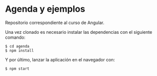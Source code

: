 # Agenda y ejemplos

Repositorio correspondiente al curso de Angular.

Una vez clonado es necesario instalar las dependencias con el siguiente comando:

```
$ cd agenda
$ npm install
```

Y por último, lanzar la aplicación en el navegador con:
```
$ npm start
```
